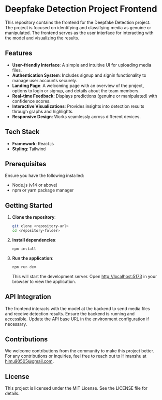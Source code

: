 # Deepfake Detection Project Frontend

This repository contains the frontend for the Deepfake Detection project. The project is focused on identifying and classifying media as genuine or manipulated. The frontend serves as the user interface for interacting with the model and visualizing the results.

## Features
- **User-friendly Interface**: A simple and intuitive UI for uploading media files.
- **Authentication System**: Includes signup and signin functionality to manage user accounts securely.
- **Landing Page**: A welcoming page with an overview of the project, options to login or signup, and details about the team members.
- **Real-time Feedback**: Displays predictions (genuine or manipulated) with confidence scores.
- **Interactive Visualizations**: Provides insights into detection results through graphs and highlights.
- **Responsive Design**: Works seamlessly across different devices.

## Tech Stack
- **Framework**: React.js
- **Styling**: Tailwind 

## Prerequisites
Ensure you have the following installed:
- Node.js (v14 or above)
- npm or yarn package manager

## Getting Started

1. **Clone the repository**:
   ```bash
   git clone <repository-url>
   cd <repository-folder>
   ```

2. **Install dependencies**:
   ```bash
   npm install
   ```

3. **Run the application**:
   ```bash
   npm run dev
   ```
   This will start the development server. Open [http://localhost:5173](http://localhost:5173) in your browser to view the application.

## API Integration
The frontend interacts with the model at the backend to send media files and receive detection results. Ensure the backend is running and accessible. Update the API base URL in the environment configuration if necessary.

## Contributions
We welcome contributions from the community to make this project better. For any contributions or inquiries, feel free to reach out to Himanshu at himu90505@gmail.com.

## License
This project is licensed under the MIT License. See the LICENSE file for details.

